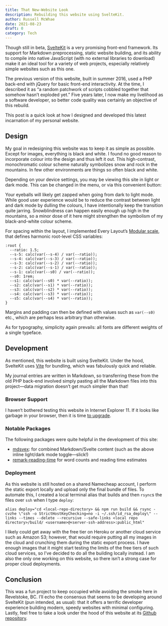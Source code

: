 ```yaml
---
title: That New-Website Look
description: Rebuilding this website using SvelteKit.
author: Russell McWhae
date: 2021-08-23
draft: 0
category: Tech
---
```


<script>
import ThemeSwitcher from '$lib/components/ThemeSwitcher.svelte'
  </script>

Though still in beta, [SvelteKit](https://kit.svelte.dev/) is a very promising front-end framework. Its support for Markdown preprocessing, static website building, and its ability to compile into native JavaScript (with no external libraries to download) make it an ideal tool for a variety of web projects, especially relatively simple websites such as this one.

The previous version of this website, built in summer 2016, used a PHP back-end with jQuery for basic front-end interactivity. At the time, I described it as “a random patchwork of scripts cobbled together that somehow hasn’t exploded yet.” Five years later, I now make my livelihood as a software developer, so better code quality was certainly an objective of this rebuild.

This post is a quick look at how I designed and developed this latest incarnation of my personal website.

## Design

My goal in redesigning this website was to keep it as simple as possible. Except for images, everything is black and white. I found no good reason to incorporate colour into the design and thus left it out. This high-contrast, monochromatic colour scheme naturally symbolizes snow and rock in the mountains. In few other environments are things so often black and white.

Depending on your device settings, you may be viewing this site in light or dark mode. This can be changed in the menu, or via this convenient button:

<ThemeSwitcher />

Your eyeballs will likely get zapped when going from dark to light mode. While good user experience would be to reduce the contrast between light and dark mode by dulling the colours, I have intentionally keep the transition quite jarring. Snowblindness can happen easily enough up high in the mountains, so a minor dose of it here might strengthen the symbolism of my black-and-white colour scheme.

For spacing within the layout, I implemented Every Layout’s [Modular scale](https://every-layout.dev/rudiments/modular-scale/), that defines harmonic root-level CSS variables:

```
:root {
  --ratio: 1.5;
  --s-5: calc(var(--s-4) / var(--ratio));
  --s-4: calc(var(--s-3) / var(--ratio));
  --s-3: calc(var(--s-2) / var(--ratio));
  --s-2: calc(var(--s-1) / var(--ratio));
  --s-1: calc(var(--s0) / var(--ratio));
  --s0: 1rem;
  --s1: calc(var(--s0) * var(--ratio));
  --s2: calc(var(--s1) * var(--ratio));
  --s3: calc(var(--s2) * var(--ratio));
  --s4: calc(var(--s3) * var(--ratio));
  --s5: calc(var(--s4) * var(--ratio));
}
```

Margins and padding can then be defined with values such as `var(--s0)` etc., which are perhaps less arbitrary than otherwise.

As for typography, simplicity again prevails: all fonts are different weights of a single typeface.

## Development

As mentioned, this website is built using SvelteKit. Under the hood, SvelteKit uses [Vite](https://vitejs.dev/) for bundling, which was fabulously quick and reliable.

My journal entries are written in Markdown, so transferring these from the old PHP back-end involved simply pasting all the Markdown files into this project—data migration doesn’t get much simpler than that!

### Browser Support

I haven‘t bothered testing this website in Internet Explorer 11. If it looks like garbage in your browser, then it is time [to upgrade](https://bestvpn.org/outdatedbrowser/en).

### Notable Packages

The following packages were quite helpful in the development of this site:

-   [mdsvex](https://mdsvex.pngwn.io/): for combined Markdown/Svelte content (such as the above inline light/dark mode toggle—slick!)
-   [remark-reading-time](https://github.com/mattjennings/remark-reading-time) for word counts and reading time estimates

### Deployment

As this website is still hosted on a shared Namecheap account, I perform the static export locally and upload only the final bundle of files. To automate this, I created a local terminal alias that builds and then `rsync`s the files over `ssh` when I type `deploy`:

```
alias deploy="cd <local-repo-directory> && npm run build && rsync -cvzhe \"ssh -o StrictHostKeyChecking=no -i ~/.ssh/id_rsa_deploy\" --links --times --delete --recursive --safe-links <local repo directory>/build/ <username>@<server-ssh-address>:public_html"
```

I likely could get away with the free tier on Heroku or another cloud service such as Amazon S3; however, that would require putting all my images in the cloud and crunching them during the static export process. I have enough images that it might start testing the limits of the free tiers of such cloud services, so I’ve decided to do all the building locally instead. I am also the only one working on this website, so there isn’t a strong case for proper cloud deployments.

## Conclusion

This was a fun project to keep occupied while avoiding the smoke here in Revelstoke, BC. I’ll echo the consensus that seems to be developing around SvelteKit (pun intended, as usual): that it offers a terrific developer experience building modern, speedy websites with minimal configuring. Lastly, feel free to take a look under the hood of this website at its [Github repository](https://github.com/rmcwhae/russellmcwhae.ca).
